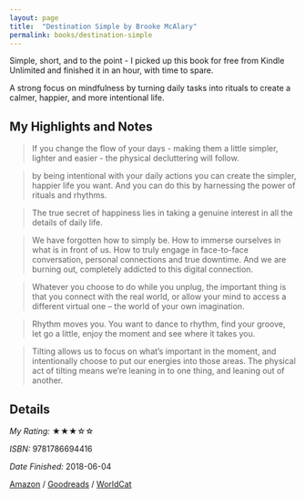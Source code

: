 ```yaml
---
layout: page
title:  "Destination Simple by Brooke McAlary"
permalink: books/destination-simple
---
```

Simple, short, and to the point - I picked up this book for free from Kindle Unlimited and finished it in an hour, with time to spare.

A strong focus on mindfulness by turning daily tasks into rituals to create a calmer, happier, and more intentional life.

## My Highlights and Notes
> If you change the flow of your days - making them a little simpler, lighter and easier - the physical decluttering will follow.

>by being intentional with your daily actions you can create the simpler, happier life you want. And you can do this by harnessing the power of rituals and rhythms.

>The true secret of happiness lies in taking a genuine interest in all the details of daily life.

>We have forgotten how to simply be. How to immerse ourselves in what is in front of us. How to truly engage in face-to-face conversation, personal connections and true downtime. And we are burning out, completely addicted to this digital connection.

>Whatever you choose to do while you unplug, the important thing is that you connect with the real world, or allow your mind to access a different virtual one – the world of your own imagination.

>Rhythm moves you. You want to dance to rhythm, find your groove, let go a little, enjoy the moment and see where it takes you.

>Tilting allows us to focus on what’s important in the moment, and intentionally choose to put our energies into those areas. The physical act of tilting means we’re leaning in to one thing, and leaning out of another.

## Details

*My Rating:* ★★★☆☆

*ISBN:* 9781786694416

*Date Finished:* 2018-06-04

[Amazon](https://www.amazon.com/dp/B01LL3IB28) / [Goodreads](https://www.goodreads.com/book/show/17401614) / [WorldCat](http://www.worldcat.org/oclc/1017973789)
